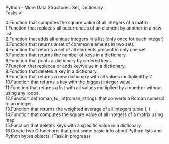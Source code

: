 
Python - More Data Structures: Set, Dictionary\
Tasks ✔


0.Function that computes the square value of all integers of a matrix.\
1.Function that replaces all occurrences of an element by another in a new list.\
2.Function that adds all unique integers in a list (only once for each integer)\
3.Function that returns a set of common elements in two sets\
4.Function that returns a set of all elements present in only one set.\
5.Function that returns the number of keys in a dictionary.\
6.Function that prints a dictionary by ordered keys.\
7.Function that replaces or adds key/value in a dictionary.\
8.Function that deletes a key in a dictionary.\
9.Function that returns a new dictionary with all values multiplied by 2\
10.Function that returns a key with the biggest integer value.\
11.Function that returns a list with all values multiplied by a number without using any loops.\
12.Function def roman_to_int(roman_string): that converts a Roman numeral to an integer.\
13.Function that returns the weighted average of all integers tuple (, )\
14.Function that computes the square value of all integers of a matrix using map\
15.Function that deletes keys with a specific value in a dictionary.\
16.Create two C functions that print some basic info about Python lists and Python bytes objects. (Task in progress)
